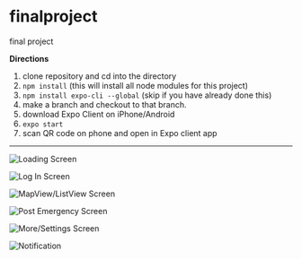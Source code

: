 # finalproject
final project

__Directions__
1) clone repository and cd into the directory
2) `npm install` (this will install all node modules for this project)
3) `npm install expo-cli --global` (skip if you have already done this)
4) make a branch and checkout to that branch.
5) download Expo Client on iPhone/Android
6) `expo start`
7) scan QR code on phone and open in Expo client app

______________________________________________________

![Loading Screen](https://github.com/colinfran/pigeonapp/blob/master/assets/demo/loading.png)

![Log In Screen](https://github.com/colinfran/pigeonapp/blob/master/assets/demo/1.png)

![MapView/ListView Screen](https://github.com/colinfran/pigeonapp/blob/master/assets/demo/2.gif)

![Post Emergency Screen](https://github.com/colinfran/pigeonapp/blob/master/assets/demo/3.gif)

![More/Settings Screen](https://github.com/colinfran/pigeonapp/blob/master/assets/demo/4.gif)

![Notification](https://github.com/colinfran/pigeonapp/blob/master/assets/demo/5.gif)
